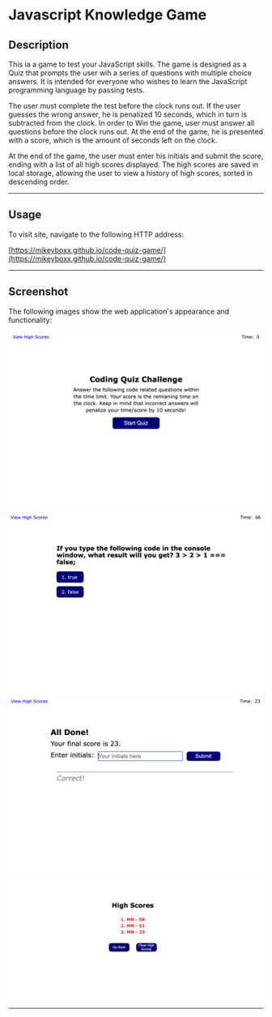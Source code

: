 # Javascript Knowledge Game

## Description

This ia a game to test your JavaScript skills. The game is designed as a Quiz that prompts the user wih a series of questions with multiple choice answers. It is intended for everyone who wishes to learn the JavaScript programming language by passing tests.  

The user must complete the test before the clock runs out. If the user guesses the wrong answer, he is penalized 10 seconds, which in turn is subtracted from the clock. In order to Win the game, user must answer all questions before the clock runs out. At the end of the game, he is presented with a score, which is the amount of seconds left on the clock.

 At the end of the game, the user must enter his initials and submit the score, ending with a list of all high scores displayed. The high scores are saved in local storage, allowing the user to view a history of high scores, sorted in descending order.

---

## Usage

To visit site, navigate to the following HTTP address:

[https://mikeyboxx.github.io/code-quiz-game/](https://mikeyboxx.github.io/code-quiz-game/)

---

## Screenshot

The following images show the web application's appearance and functionality:

![Intro Page](assets/img/screenshot.png)
![Question Page](assets/img/screenshot-2.png)
![Result Score Page](assets/img/screenshot-3.png)
![High Scores Page](assets/img/screenshot-4.png)

---


